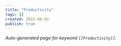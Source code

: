 ```yaml
---
title: "Productivity"
tags: []
created: 2025-08-03
publish: true
---
```


_Auto-generated page for keyword `[[Productivity]]`._

